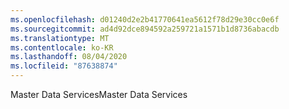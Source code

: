 ```yaml
---
ms.openlocfilehash: d01240d2e2b41770641ea5612f78d29e30cc0e6f
ms.sourcegitcommit: ad4d92dce894592a259721a1571b1d8736abacdb
ms.translationtype: MT
ms.contentlocale: ko-KR
ms.lasthandoff: 08/04/2020
ms.locfileid: "87638874"
---
```

<span data-ttu-id="b220e-101">Master  Data  Services</span><span class="sxs-lookup"><span data-stu-id="b220e-101">Master Data Services</span></span>
